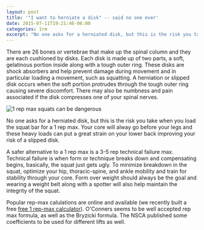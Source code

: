 ```yaml
---
layout: post
title: '"I want to herniate a disk" -- said no one ever'
date: 2015-07-11T19:21:46-06:00
categories: 1rm
excerpt: "No one asks for a herniated disk, but this is the risk you take when you load the squat bar for a 1 rep max. A safer alternative is a 3-5 rep technical failure max."
---
```


There are 26 bones or vertebrae that make up the spinal column and they are
each cushioned by disks. Each disk is made up of two parts, a soft, gelatinous
portion inside along with a tough outer ring. These disks are shock absorbers
and help prevent damage during movement and in particular loading a movement,
such as squatting.  A herniation or slipped disk occurs when the soft portion
protrudes through the tough outer ring causing severe discomfort. There may
also be numbness and pain associated if the disk compresses one of your spinal
nerves.

![1 rep max squats can be dangerous](http://assets.blog.leadrbox.com.s3-us-west-2.amazonaws.com/maxresdefault.jpg)

No one asks for a herniated disk, but this is the risk you take when you load
the squat bar for a 1 rep max. Your core will alway go before your legs and
these heavy loads can put a great strain on your lower back improving your risk
of a slipped disk. 

A safer alternative to a 1 rep max is a 3-5 rep technical failure max.
Technical failure is when form or technique breaks down and compensating
begins, basically, the squat just gets ugly. To minimize breakdown in the
squat, optimize your hip, thoracic-spine, and ankle mobility and train for
stability through your core.  Form over weight should always be the goal and
wearing a weight belt along with a spotter will also help maintain the
integrity of the squat.

Popular rep-max calulations are online and available (we recently built a free
[free 1 rep-max calculator](http://1rm.io)). O'Conners seems to be well accepted
rep max formula, as well as the Bryzicki formula. The NSCA published some
coefficients to be used for different lifts as well.
